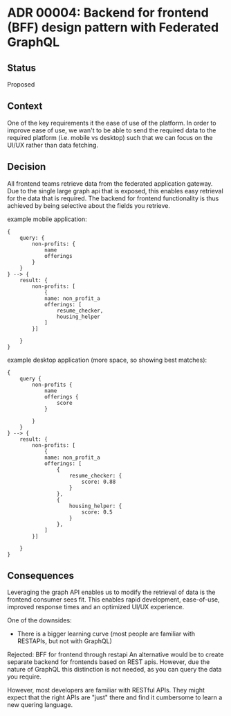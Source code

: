 # ADR 00004: Backend for frontend (BFF) design pattern with Federated GraphQL

## Status
Proposed

## Context
One of the key requirements it the ease of use of the platform. In order to improve ease of use, we wan't to be able to send the required data to the required platform (i.e. mobile vs desktop) such that we can focus on the UI/UX rather than data fetching.

## Decision
All frontend teams retrieve data from the federated application gateway. Due to the single large graph api that is exposed, this enables easy retrieval for the data that is required. The backend for frontend functionality is thus achieved by being selective about the fields you retrieve.

example mobile application:

```
{
    query: {
        non-profits: {
            name
            offerings
        }
    }
} --> {
    result: {
        non-profits: [
            {
            name: non_profit_a
            offerings: [
                resume_checker,
                housing_helper
            ]
        }]

    }
}
```

example desktop application (more space, so showing best matches):

```
{
    query {
        non-profits {
            name
            offerings {
                score
            }

        }
    }
} --> {
    result: {
        non-profits: [
            {
            name: non_profit_a
            offerings: [
                {
                    resume_checker: {
                        score: 0.88
                    }
                },
                {
                    housing_helper: {
                        score: 0.5
                    }
                },
            ]
        }]

    }
}
```

## Consequences

Leveraging the graph API enables us to modify the retrieval of data is the frontend consumer sees fit. This enables rapid development, ease-of-use, improved response times and an optimized UI/UX experience.

One of the downsides:

- There is a bigger learning curve (most people are familiar with RESTAPIs, but not with GraphQL)

Rejected: BFF for frontend through restapi
An alternative would be to create separate backend for frontends based on REST apis. However, due the nature of GraphQL this distinction is not needed, as you can query the data you require.

However, most developers are familiar with RESTful APIs. They might expect that the right APIs are "just" there and find it cumbersome to learn a new quering language.
